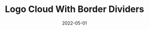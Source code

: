---
title: Logo Cloud With Border Dividers
component: "logo cloud"
date: 2022-05-01
seo:
  page_title:
  meta_description:
  featured_image: /uploads/featured-image.jpg
  featured_image_alt:
hero:
  heading:
  body:
html_example:
  - |
    <div class="block">
      <div class="wrapper-lg text-align-center text-color-white">
        <h2>Partners With Trusted Brands</h2>
        <p class="margin-inline-auto">Heirloom tbh shabby chic godard aesthetic, beard hell of succulents gatekeep photo booth vice shoreditch pitchfork waistcoat. Ramps shabby chic cupping hashtag sus. Grailed swag thundercats praxis typewriter organic quinoa shabby chic sriracha.</p>
        <ul class="logo-grid logo-grid--bordered-dividers max-width-none no-padding mt-6">
          <li class="list-style-none no-margin">
              <a href="#" target="_blank" rel="noreferrer noopener" class="brand-card">
                  <img src="/uploads/Insight-Logo-White.png" alt="Insight Creative, Inc. logo" class="img-responsive dim" width="200" height="100">
              </a>
          </li>        
          <li class="list-style-none no-margin">
              <a href="#" target="_blank" rel="noreferrer noopener" class="brand-card">
                  <img src="/uploads/Insight-Logo-White.png" alt="Insight Creative, Inc. logo" class="img-responsive dim" width="200" height="100">
              </a>
          </li>        
          <li class="list-style-none no-margin">
              <a href="#" target="_blank" rel="noreferrer noopener" class="brand-card">
                  <img src="/uploads/Insight-Logo-White.png" alt="Insight Creative, Inc. logo" class="img-responsive dim" width="200" height="100">
              </a>
          </li>        
          <li class="list-style-none no-margin">
              <a href="#" target="_blank" rel="noreferrer noopener" class="brand-card">
                  <img src="/uploads/Insight-Logo-White.png" alt="Insight Creative, Inc. logo" class="img-responsive dim" width="200" height="100">
              </a>
          </li>        
          <li class="list-style-none no-margin">
              <a href="#" target="_blank" rel="noreferrer noopener" class="brand-card">
                  <img src="/uploads/Insight-Logo-White.png" alt="Insight Creative, Inc. logo" class="img-responsive dim" width="200" height="100">
              </a>
          </li>        
          <li class="list-style-none no-margin">
              <a href="#" target="_blank" rel="noreferrer noopener" class="brand-card">
                  <img src="/uploads/Insight-Logo-White.png" alt="Insight Creative, Inc. logo" class="img-responsive dim" width="200" height="100">
              </a>
          </li>        
          <li class="list-style-none no-margin">
              <a href="#" target="_blank" rel="noreferrer noopener" class="brand-card">
                  <img src="/uploads/Insight-Logo-White.png" alt="Insight Creative, Inc. logo" class="img-responsive dim" width="200" height="100">
              </a>
          </li>        
          <li class="list-style-none no-margin">
              <a href="#" target="_blank" rel="noreferrer noopener" class="brand-card">
                  <img src="/uploads/Insight-Logo-White.png" alt="Insight Creative, Inc. logo" class="img-responsive dim" width="200" height="100">
              </a>
          </li>        
        </ul>
      </div>
    </div>
css_example:
  - |
    .logo-grid {
        display: grid;
        grid-template-columns: repeat(2, 1fr);

        @include breakpoint(md) {
            grid-template-columns: repeat(4, 1fr);
        }
    }

    .brand-card {
        display: grid;
        place-items: center;
        height: 150px;
    }

    .brand-card img {
        width: 100%;
        max-width: 150px;
        height: auto;
        max-height: 75px;

        @include breakpoint(md) { 
            max-width: 225px;
            max-height: 100px;
        }
    }

    .logo-grid--bordered-dividers .brand-card {
        border-right: 1px solid $light-gray;
        border-bottom: 1px solid $light-gray;
    }

    @media (max-width: 62em) {
        .logo-grid--bordered-dividers li:nth-child(even) .brand-card {
            border-right: none;
        }
    }
    // adjust numbers here depending on the number of logos
    .logo-grid--bordered-dividers li:nth-child(n+7):nth-child(-n+8) .brand-card {
        border-bottom: none;
    }

    @include breakpoint(md) {
        .logo-grid--bordered-dividers li:nth-child(4n) .brand-card {
            border-right: none;
        }
        
        // adjust numbers here depending on the number of logos
        .logo-grid--bordered-dividers li:nth-child(n+5):nth-child(-n+8) .brand-card {
            border-bottom: none;
        }
    }
---